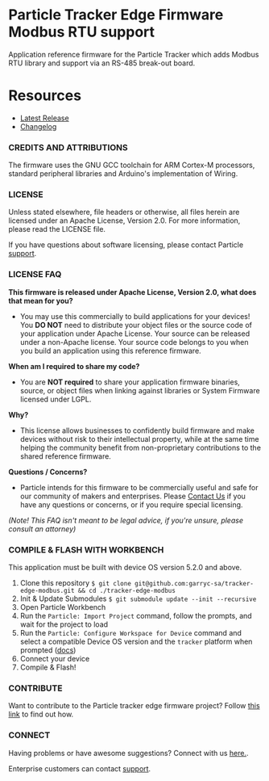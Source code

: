 
# Particle Tracker Edge Firmware Modbus RTU support

Application reference firmware for the Particle Tracker which adds Modbus RTU library and support via an RS-485 break-out board.

# Resources

- [Latest Release](https://github.com/particle-iot/tracker-edge/releases)
- [Changelog](CHANGELOG.md)

### CREDITS AND ATTRIBUTIONS

The firmware uses the GNU GCC toolchain for ARM Cortex-M processors, standard peripheral libraries and Arduino's implementation of Wiring.

### LICENSE

Unless stated elsewhere, file headers or otherwise, all files herein are licensed under an Apache License, Version 2.0. For more information, please read the LICENSE file.

If you have questions about software licensing, please contact Particle [support](https://support.particle.io/).


### LICENSE FAQ

**This firmware is released under Apache License, Version 2.0, what does that mean for you?**

 * You may use this commercially to build applications for your devices!  You **DO NOT** need to distribute your object files or the source code of your application under Apache License.  Your source can be released under a non-Apache license.  Your source code belongs to you when you build an application using this reference firmware.

**When am I required to share my code?**

 * You are **NOT required** to share your application firmware binaries, source, or object files when linking against libraries or System Firmware licensed under LGPL.

**Why?**

 * This license allows businesses to confidently build firmware and make devices without risk to their intellectual property, while at the same time helping the community benefit from non-proprietary contributions to the shared reference firmware.

**Questions / Concerns?**

 * Particle intends for this firmware to be commercially useful and safe for our community of makers and enterprises.  Please [Contact Us](https://support.particle.io/) if you have any questions or concerns, or if you require special licensing.

_(Note!  This FAQ isn't meant to be legal advice, if you're unsure, please consult an attorney)_


### COMPILE & FLASH WITH WORKBENCH

This application must be built with device OS version 5.2.0 and above.

1. Clone this repository `$ git clone git@github.com:garryc-sa/tracker-edge-modbus.git && cd ./tracker-edge-modbus`
2. Init & Update Submodules `$ git submodule update --init --recursive`
3. Open Particle Workbench
4. Run the `Particle: Import Project` command, follow the prompts, and wait for the project to load
5. Run the `Particle: Configure Workspace for Device` command and select a compatible Device OS version and the `tracker` platform when prompted ([docs](https://docs.particle.io/tutorials/developer-tools/workbench/#cloud-build-and-flash))
6. Connect your device
7. Compile & Flash!

### CONTRIBUTE

Want to contribute to the Particle tracker edge firmware project? Follow [this link](CONTRIBUTING.md) to find out how.

### CONNECT

Having problems or have awesome suggestions? Connect with us [here.](https://community.particle.io/c/tracking-system).

Enterprise customers can contact [support](https://support.particle.io/).
